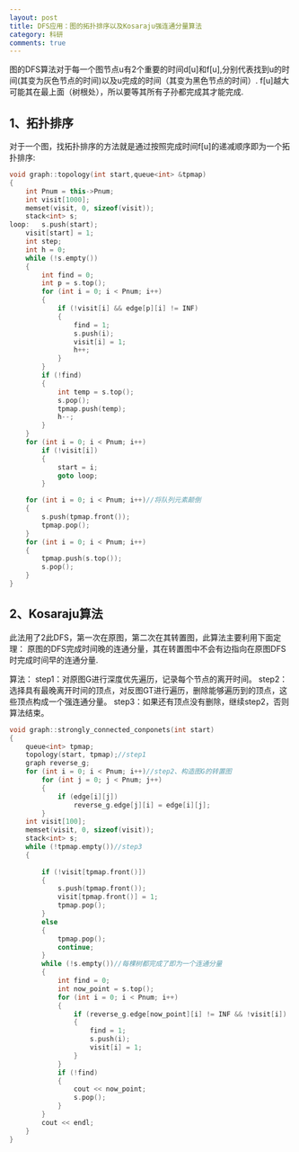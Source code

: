 ```yaml
---
layout: post
title: DFS应用：图的拓扑排序以及Kosaraju强连通分量算法
category: 科研
comments: true
---
```


图的DFS算法对于每一个图节点u有2个重要的时间d[u]和f[u],分别代表找到u的时间(其变为灰色节点的时间)以及u完成的时间（其变为黑色节点的时间）.
f[u]越大可能其在最上面（树根处），所以要等其所有子孙都完成其才能完成.
## 1、拓扑排序 ##
对于一个图，找拓扑排序的方法就是通过按照完成时间f[u]的递减顺序即为一个拓扑排序:

```c++
void graph::topology(int start,queue<int> &tpmap)
{
	int Pnum = this->Pnum;
	int visit[1000];
	memset(visit, 0, sizeof(visit));
	stack<int> s;
loop:	s.push(start);
	visit[start] = 1;
	int step;
	int h = 0;
	while (!s.empty())
	{
		int find = 0;
		int p = s.top();
		for (int i = 0; i < Pnum; i++)
		{
			if (!visit[i] && edge[p][i] != INF)
			{
				find = 1;
				s.push(i);
				visit[i] = 1;
				h++;
			}
		}
		if (!find)
		{
			int temp = s.top();
			s.pop();
			tpmap.push(temp);
			h--;
		}
	}
	for (int i = 0; i < Pnum; i++)
		if (!visit[i])
		{
			start = i;
			goto loop;
		}

	for (int i = 0; i < Pnum; i++)//将队列元素颠倒
	{
		s.push(tpmap.front());
		tpmap.pop();
	}
	for (int i = 0; i < Pnum; i++)
	{
		tpmap.push(s.top());
		s.pop();
	}
}

```

## 2、Kosaraju算法 ##
此法用了2此DFS，第一次在原图，第二次在其转置图，此算法主要利用下面定理：
原图的DFS完成时间晚的连通分量，其在转置图中不会有边指向在原图DFS时完成时间早的连通分量.

算法：
	step1：对原图G进行深度优先遍历，记录每个节点的离开时间。
	step2：选择具有最晚离开时间的顶点，对反图GT进行遍历，删除能够遍历到的顶点，这些顶点构成一个强连通分量。
	step3：如果还有顶点没有删除，继续step2，否则算法结束。

```c++
void graph::strongly_connected_conponets(int start)
{
	queue<int> tpmap;
	topology(start, tpmap);//step1
	graph reverse_g;
	for (int i = 0; i < Pnum; i++)//step2、构造图G的转置图
		for (int j = 0; j < Pnum; j++)
		{
			if (edge[i][j])
				reverse_g.edge[j][i] = edge[i][j];
		}
	int visit[100];
	memset(visit, 0, sizeof(visit));
	stack<int> s;
	while (!tpmap.empty())//step3
	{
		
		if (!visit[tpmap.front()])
		{
			s.push(tpmap.front());
			visit[tpmap.front()] = 1;
			tpmap.pop();
		}
		else
		{
			tpmap.pop();
			continue;
		}
		while (!s.empty())//每棵树都完成了即为一个连通分量
		{
			int find = 0;
			int now_point = s.top();
			for (int i = 0; i < Pnum; i++)
			{
				if (reverse_g.edge[now_point][i] != INF && !visit[i])
				{
					find = 1;
					s.push(i);
					visit[i] = 1;
				}
			}
			if (!find)
			{
				cout << now_point;
				s.pop();
			}
		}
		cout << endl;
	}
}
```